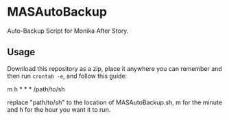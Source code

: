 # MASAutoBackup
Auto-Backup Script for Monika After Story.

## Usage
Download this repository as a zip, place it anywhere you can remember and then run ``crontab -e``, and follow this guide:

m h * * * /path/to/sh

replace "path/to/sh" to the location of MASAutoBackup.sh, m for the minute and h for the hour you want it to run.

